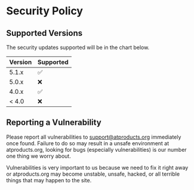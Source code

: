 # Security Policy

## Supported Versions

The security updates supported will be in the chart below.

| Version | Supported          |
| ------- | ------------------ |
| 5.1.x   | :white_check_mark: |
| 5.0.x   | :x:                |
| 4.0.x   | :white_check_mark: |
| < 4.0   | :x:                |

## Reporting a Vulnerability

Please report all vulnerabilities to support@atproducts.org immediately once found. Failure to do so may result in a unsafe environment at atproducts.org, looking for bugs (especially vulnerabilities) is our number one thing we worry about.

Vulnerabilities is very important to us because we need to fix it right away or atproducts.org may become unstable, unsafe, hacked, or all terrible things that may happen to the site.
